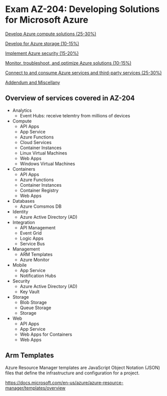 # Exam AZ-204: Developing Solutions for Microsoft Azure

[Develop Azure compute solutions (25-30%)](01_Develop_Azure_Compute_Solutions.md)

[Develop for Azure storage (10-15%)](02_Develop_For_Azure_Storage.md)

[Implement Azure security (15-20%)](03_Implement_Azure_Security.md)

[Monitor, troubleshoot, and optimize Azure solutions (10-15%)](04_Monitor_Troubleshoot_and_Optimize_Azure_Solutions.md)

[Connect to and consume Azure services and third-party services (25-30%)](05_Connect_to_and_Consume_Azure_services_and_Third-party_Services.md)

[Addendum and Miscellany](Addendum.md)

## Overview of services covered in AZ-204

* Analytics
    * Event Hubs: receive telemtry from millions of devices
* Compute
    * API Apps
    * App Service
    * Azure Functions
    * Cloud Services
    * Container Instances
    * Linux Virtual Machines
    * Web Apps
    * Windows Virtual Machines
* Containers
    * API Apps
    * Azure Functions
    * Container Instances
    * Container Registry
    * Web Apps
* Databases
    * Azure Comsmos DB
* Identity
    * Azure Active Directory (AD)
* Integration
    * API Management
    * Event Grid
    * Logic Apps
    * Service Bus
* Management
    * ARM Templates
    * Azure Monitor
* Mobile
    * App Service
    * Notification Hubs
* Security
    * Azure Active Directory (AD)
    * Key Vault
* Storage
    * Blob Storage
    * Queue Storage
    * Storage
* Web
    * API Apps
    * App Service
    * Web Apps for Containers
    * Web Apps

## Arm Templates

Azure Resource Manager templates are JavaScript Object Notation (JSON) files that define the infrastructure and configuration for a project.

https://docs.microsoft.com/en-us/azure/azure-resource-manager/templates/overview

